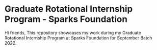 # Graduate Rotational Internship Program - Sparks Foundation

Hi friends, This repository showcases my work during my Graduate Rotational Internship Program at Sparks Foundation for September Batch 2022.
